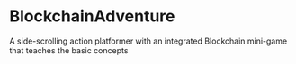 # BlockchainAdventure
A side-scrolling action platformer with an integrated Blockchain mini-game that teaches the basic concepts
